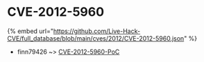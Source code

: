 # CVE-2012-5960
{% embed url="https://github.com/Live-Hack-CVE/full_database/blob/main/cves/2012/CVE-2012-5960.json" %}

* finn79426 ~> [CVE-2012-5960-PoC](https://www.alice-snow.ru/2012/database/cve-2012-5960/cve-2012-5960-poc-finn79426)